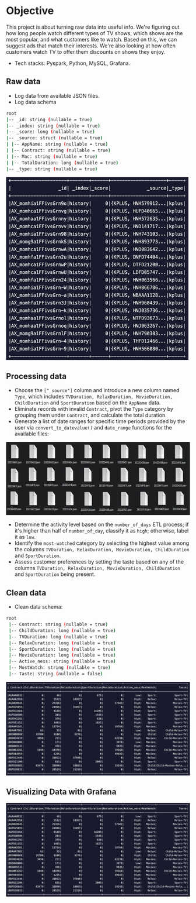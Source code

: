 # **Objective**

This project is about turning raw data into useful info. We're figuring out how long people watch different types of TV shows, which shows are the most popular, and what customers like to watch. Based on this, we can suggest ads that match their interests. We're also looking at how often customers watch TV to offer them discounts on shows they enjoy.

- Tech stacks: Pyspark, Python, MySQL, Grafana.

## **Raw data**

- Log data from available JSON files.
- Log data schema

```sh
root
|-- _id: string (nullable = true)
|-- _index: string (nullable = true)
|-- _score: long (nullable = true)
|-- _source: struct (nullable = true)
| |-- AppName: string (nullable = true)
| |-- Contract: string (nullable = true)
| |-- Mac: string (nullable = true)
| |-- TotalDuration: long (nullable = true)
|-- _type: string (nullable = true)
```

<img src="https://github.com/taoxintuyenbo/travinhese/blob/main/assets/logdata.png?raw=true" alt="Alt text" width="500" height="500">

## **Processing data**

- Choose the `["_source"]` column and introduce a new column named `Type`, which includes `TVDuration, RelaxDuration, MovieDuration, ChildDuration` and `SportDuration` based on the `AppName` data.
- Eliminate records with invalid `Contract`, pivot the `Type` category by grouping them under `Contract`, and calculate the total duration.
- Generate a list of date ranges for specific time periods provided by the user via `convert_to_datevalue()` and `date_range` functions for the available files:

<img src="https://github.com/taoxintuyenbo/travinhese/blob/main/assets/file.png?raw=true" alt="Alt text" width="700" height="200">

- Determine the activity level based on the `number_of_days` ETL process; if it's higher than half of `number_of_day`, classify it as `high`; otherwise, label it as `low`.
- Identify the `most-watched` category by selecting the highest value among the columns `TVDuration, RelaxDuration, MovieDuration, ChildDuration` and `SportDuration`.
- Assess customer preferences by setting the taste based on any of the columns `TVDuration, RelaxDuration, MovieDuration, ChildDuration` and `SportDuration` being present.

## **Clean data**

- Clean data schema:

```sh
root
 |-- Contract: string (nullable = true)
 |-- ChildDuration: long (nullable = true)
 |-- TVDuration: long (nullable = true)
 |-- RelaxDuration: long (nullable = true)
 |-- SportDuration: long (nullable = true)
 |-- MovieDuration: long (nullable = true)
 |-- Active_ness: string (nullable = true)
 |-- MostWatch: string (nullable = true)
 |-- Taste: string (nullable = false)
```

![clean_data](https://github.com/taoxintuyenbo/travinhese/blob/main/assets/cleandata.png?raw=true)

## **Visualizing Data with Grafana**

![visualize_grafana](https://github.com/taoxintuyenbo/travinhese/blob/main/assets/cleandata.png?raw=true)
